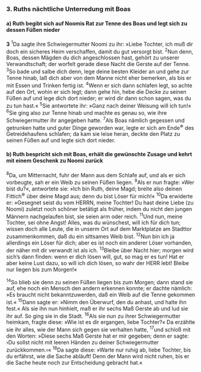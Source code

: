 ### 3. Ruths nächtliche Unterredung mit Boas

#### a) Ruth begibt sich auf Noomis Rat zur Tenne des Boas und legt sich zu dessen Füßen nieder

__3__
<sup>1</sup>Da sagte ihre Schwiegermutter Noomi zu ihr: »Liebe Tochter, ich muß dir doch ein sicheres Heim verschaffen, damit du gut versorgt bist.
<sup>2</sup>Nun denn, Boas, dessen Mägden du dich angeschlossen hast, gehört zu unserer Verwandtschaft; der worfelt gerade diese Nacht die Gerste auf der Tenne.
<sup>3</sup>So bade und salbe dich denn, lege deine besten Kleider an und gehe zur Tenne hinab, laß dich aber von dem Manne nicht eher bemerken, als bis er mit Essen und Trinken fertig ist.
<sup>4</sup>Wenn er sich dann schlafen legt, so achte auf den Ort, wohin er sich legt; dann gehe hin, hebe die Decke zu seinen Füßen auf und lege dich dort nieder; er wird dir dann schon sagen, was du zu tun hast.«
<sup>5</sup>Sie antwortete ihr: »Ganz nach deiner Weisung will ich tun!«
<sup>6</sup>Sie ging also zur Tenne hinab und machte es genau so, wie ihre Schwiegermutter ihr angegeben hatte.
<sup>7</sup>Als Boas nämlich gegessen und getrunken hatte und guter Dinge geworden war, legte er sich am Ende<sup title="oder: Rande">&#x2732;</sup> des Getreidehaufens schlafen; da kam sie leise heran, deckte den Platz zu seinen Füßen auf und legte sich dort nieder.

#### b) Ruth bespricht sich mit Boas, erhält die gewünschte Zusage und kehrt mit einem Geschenk zu Noomi zurück

<sup>8</sup>Da, um Mitternacht, fuhr der Mann aus dem Schlafe auf, und als er sich vorbeugte, sah er ein Weib zu seinen Füßen liegen.
<sup>9</sup>Als er nun fragte: »Wer bist du?«, antwortete sie: »Ich bin Ruth, deine Magd; breite also deinen Fittich<sup title="= Schutz">&#x2732;</sup> über deine Magd aus; denn du bist Löser für mich!«
<sup>10</sup>Da erwiderte er: »Gesegnet seist du vom HERRN, meine Tochter! Du hast deine Liebe (zu Noomi) zuletzt noch schöner betätigt als früher, indem du nicht den jungen Männern nachgelaufen bist, sie seien arm oder reich.
<sup>11</sup>Und nun, meine Tochter, sei ohne Angst! Alles, was du wünschest, will ich für dich tun; wissen doch alle Leute, die in unserm Ort auf dem Marktplatze am Stadttor zusammenkommen, daß du ein sittsames Weib bist.
<sup>12</sup>Nun bin ich ja allerdings ein Löser für dich; aber es ist noch ein anderer Löser vorhanden, der näher mit dir verwandt ist als ich.
<sup>13</sup>Bleibe über Nacht hier; morgen wird sich’s dann finden: wenn er dich lösen will, gut, so mag er es tun! Hat er aber keine Lust dazu, so will ich dich lösen, so wahr der HERR lebt! Bleibe nur liegen bis zum Morgen!«

<sup>14</sup>So blieb sie denn zu seinen Füßen liegen bis zum Morgen; dann stand sie auf, ehe noch ein Mensch den andern erkennen konnte; er dachte nämlich: »Es braucht nicht bekanntzuwerden, daß ein Weib auf die Tenne gekommen ist.«
<sup>15</sup>Dann sagte er: »Nimm den Überwurf, den du anhast, und halte ihn fest.« Als sie ihn nun hinhielt, maß er ihr sechs Maß Gerste ab und lud sie ihr auf. So ging sie in die Stadt.
<sup>16</sup>Als sie nun zu ihrer Schwiegermutter heimkam, fragte diese: »Wie ist es dir ergangen, liebe Tochter?« Da erzählte sie ihr alles, wie der Mann sich gegen sie verhalten hatte,
<sup>17</sup>und schloß mit den Worten: »Diese sechs Maß Gerste hat er mir gegeben; denn er sagte: ›Du sollst nicht mit leeren Händen zu deiner Schwiegermutter zurückkommen.‹«
<sup>18</sup>Da sagte diese: »Warte nur ruhig ab, liebe Tochter, bis du erfährst, wie die Sache abläuft! Denn der Mann wird nicht ruhen, bis er die Sache heute noch zur Entscheidung gebracht hat.«
